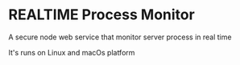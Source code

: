 # REALTIME Process Monitor

A secure node web service that monitor server process in real time

It's runs on Linux and macOs platform


